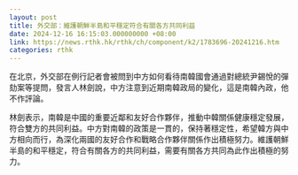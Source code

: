 ```yaml
---
layout: post
title: 外交部：維護朝鮮半島和平穩定符合有關各方共同利益
date: 2024-12-16 16:15:03.000000000 +08:00
link: https://news.rthk.hk/rthk/ch/component/k2/1783696-20241216.htm
categories: rthk
---
```


在北京，外交部在例行記者會被問到中方如何看待南韓國會通過對總統尹錫悅的彈劾案等提問，發言人林劍說，中方注意到近期南韓政局的變化，這是南韓內政，他不作評論。

林劍表示，南韓是中國的重要近鄰和友好合作夥伴，推動中韓關係健康穩定發展，符合雙方的共同利益。中方對南韓的政策是一貫的，保持著穩定性，希望韓方與中方相向而行，為深化兩國的友好合作和戰略合作夥伴關係作出積極努力。維護朝鮮半島的和平穩定，符合有關各方的共同利益，需要有關各方共同為此作出積極的努力。
